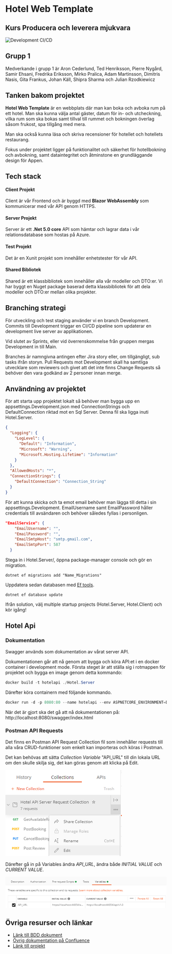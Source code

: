 <h1> Hotel Web Template</h1>
<h2>Kurs Producera och leverera mjukvara</h2>

![Development CI/CD](https://github.com/PGBSNH19/project-grupp-1-hotel/workflows/Development%20CI/CD/badge.svg?branch=development)

<h2>Grupp 1</h2>

Medverkande i grupp 1 är Aron Cederlund, Ted Henriksson, Pierre Nygård, Samir Ehsani, Fredrika Eriksson, Mirko Pralica, Adam Martinsson, Dimitris Nasis, Gita Frankus, Johan Käll, Shipra Sharma och Julian Rzodkiewicz

<h2>Tanken bakom projektet</h2>

**Hotel Web Template** är en webbplats där man kan boka och avboka rum på ett hotel. Man ska kunna välja antal gäster, datum för in- och utcheckning,  vilka rum som ska bokas samt tillval till rummet och bokningen överlag såsom frukost, spa tillgång med mera. 

Man ska också kunna läsa och skriva recensioner för hotellet och hotellets restaurang. 

Fokus under projektet ligger på funktionalitet och säkerhet för hotellbokning och avbokning, samt dataintegritet och åtminstone en grundläggande design för Appen.

<h2>Tech stack</h2>

#### Client Projekt
Client är vår Frontend och är byggd med **Blazor WebAssembly** som kommunicerar med vår API genom HTTPS. 

#### Server Projekt
Server är ett **.Net 5.0 core** API som hämtar och lagrar data i vår relationsdatabase som hostas på Azure. 

#### Test Projekt
Det är en Xunit projekt som innehåller enhetstester för vår API.

#### Shared Bibliotek
Shared är ett klassbibliotek som innehåller alla vår modeller och DTO:er. Vi har byggt en Nuget package baserad detta klassbibliotek för att dela modeller och DTO:er mellan olika projekter.

<h2>Branching strategi</h2>
För utveckling och test staging använder vi en branch Development. Commits till Development triggar en CI/CD pipeline som updaterar en development live server av applikationen. 

Vid slutet av Sprints, eller vid överrenskommelse från gruppen mergas Development in till Main. 

Branches är namngivna antingen efter Jira story eller, om tillgängligt, sub tasks ifrån storyn.  Pull Requests mot Development skall ha samtliga utvecklare som reviewers och givet att det inte finns Change Requests så behöver den vara godkänd av 2 personer innan merge.

<h2>Användning av projektet</h2>

För att starta upp projektet lokalt så behöver man bygga upp en appsettings.Development.json med ConnectionStrings och DefaultConnection riktad mot en Sql Server. Denna fil ska ligga inuti Hotel.Server.

```json
{
  "Logging": {
    "LogLevel": {
      "Default": "Information",
      "Microsoft": "Warning",
      "Microsoft.Hosting.Lifetime": "Information"
    }
  },
  "AllowedHosts": "*",
  "ConnectionStrings": {
    "DefaultConnection": "Connection_String"
  }
}
```

För att kunna skicka och ta emot email behöver man lägga till detta i sin appsettings.Development. EmailUsername samt EmailPassword håller credentials till avsändaren och behöver således fyllas i personligen. 

```json
"EmailService": {
    "EmailUsername": "",
    "EmailPassword": "",
    "EmailSmtpHost": "smtp.gmail.com",
    "EmailSmtpPort": 587
  }
```

Stega in i Hotel.Server/, öppna package-manager console och gör en migration. 

```
dotnet ef migrations add "Name_Migrations"
```

Uppdatera sedan databasen med <a href="https://docs.microsoft.com/en-us/ef/core/cli/dotnet">Ef tools</a>.

```
dotnet ef database update
```

Ifrån solution, välj multiple startup projects (Hotel.Server, Hotel.Client) och kör igång!

<h2>Hotel Api</h2>

### Dokumentation

Swagger används som dokumentation av vårat server API.

Dokumentationen går att nå genom att bygga och köra API:et i en docker container i development mode. Första steget är att ställa sig i rotmappen för projektet och bygga en image genom detta kommando:

```powershell
docker build -t hotelapi ./Hotel.Server
```

Därefter köra containern med följande kommando.

```powershell
docker run -d -p 8080:80 --name hotelapi --env ASPNETCORE_ENVIRONMENT=Development hotelapi
```

När det är gjort ska det gå att nå dokumentationen på: 
http://localhost:8080/swagger/index.html

### Postman API Requests

Det finns en Postman API Request Collection fil som innehåller requests till alla våra CRUD-funktioner som enkelt kan importeras och köras i Postman.

[Länk till PostmanAPIRequestCollection]: Documentation/PostmanAPIRequestCollection/HotelAPIServerRequestCollection.postman_collection.JSON	"postmanJSON"

Det kan behövas att sätta *Collection Variable* "API_URL" till din lokala URL om den skulle skilja sig, det kan göras genom att klicka på Edit.

![](Documentation/Pics/Postman1.png) 



Därefter gå in på Variables ändra *API_URL*, ändra både *INITIAL VALUE* och *CURRENT VALUE*. 

![](Documentation/Pics/Postman2.png) 



<h2>Övriga resurser och länkar</h2>

- <a href="Documentation/BDD.md">Länk till BDD dokument</a>
- <a href="https://plushogskolan.atlassian.net/jira/software/c/projects/G1/pages">Övrig dokumentation på Confluence</a>
- <a href="https://pgbsnh19.github.io/course-producera-leverera/assignments/project">Länk till projekt</a>

